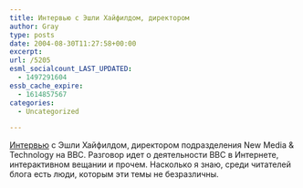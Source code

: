 ```yaml
---
title: Интервью с Эшли Хайфилдом, директором
author: Gray
type: posts
date: 2004-08-30T11:27:58+00:00
excerpt:
url: /5205
esml_socialcount_LAST_UPDATED:
  - 1497291604
essb_cache_expire:
  - 1614857567
categories:
  - Uncategorized

---
```








<a href="http://digital-lifestyles.info/display_page.asp?section=cm&#038;id=1533" target="_blank">Интервью</a> с Эшли Хайфилдом, директором подразделения New Media & Technology на BBC. Разговор идет о деятельности BBC в Интернете, интерактивном вещании и прочем. Насколько я знаю, среди читателей блога есть люди, которым эти темы не безразличны.